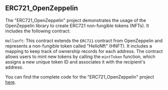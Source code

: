 ## ERC721_OpenZeppelin

The "ERC721_OpenZeppelin" project demonstrates the usage of the OpenZeppelin library to create ERC721 non-fungible tokens (NFTs). It includes the following contract:

`Hellonft`: This contract extends the `ERC721` contract from OpenZeppelin and represents a non-fungible token called "HelloNft" (HNFT). It includes a mapping to keep track of ownership records for each address. The contract allows users to mint new tokens by calling the `mintToken` function, which assigns a new unique token ID and associates it with the recipient's address.

You can find the complete code for the "ERC721_OpenZeppelin" project [here](https://github.com/GideonBature/Smart-Contract-Projects/blob/main/ERC721_OpenZeppelin.sol).


